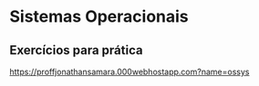 # Sistemas Operacionais


## Exercícios para prática

https://proffjonathansamara.000webhostapp.com?name=ossys